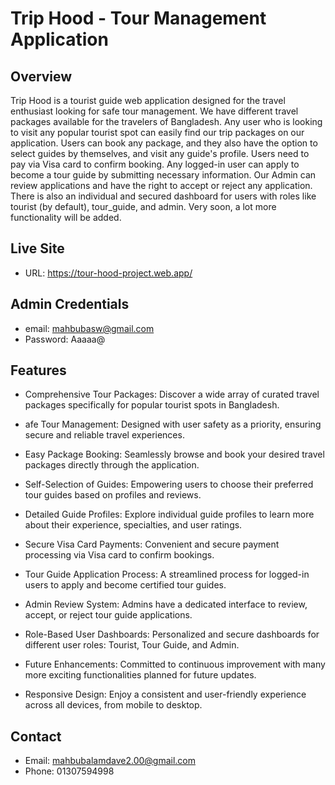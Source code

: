 # Trip Hood - Tour Management Application
## Overview
Trip Hood is a tourist guide web application designed for the travel enthusiast looking for safe tour management. We have different travel packages available for the travelers of Bangladesh. Any user who is looking to visit any popular tourist spot can easily find our trip packages on our application. Users can book any package, and they also have the option to select guides by themselves, and visit any guide's profile. Users need to pay via Visa card to confirm booking. Any logged-in user can apply to become a tour guide by submitting necessary information. Our Admin can review applications and have the right to accept or reject any application. There is also an individual and secured dashboard for users with roles like tourist (by default), tour_guide, and admin. Very soon, a lot more functionality will be added.

## Live Site
- URL: https://tour-hood-project.web.app/

## Admin Credentials
- email: mahbubasw@gmail.com
- Password: Aaaaa@

## Features
- Comprehensive Tour Packages: Discover a wide array of curated travel packages specifically for popular tourist spots in Bangladesh.

- afe Tour Management: Designed with user safety as a priority, ensuring secure and reliable travel experiences.

- Easy Package Booking: Seamlessly browse and book your desired travel packages directly through the application.

- Self-Selection of Guides: Empowering users to choose their preferred tour guides based on profiles and reviews.

- Detailed Guide Profiles: Explore individual guide profiles to learn more about their experience, specialties, and user ratings.

- Secure Visa Card Payments: Convenient and secure payment processing via Visa card to confirm bookings.

- Tour Guide Application Process: A streamlined process for logged-in users to apply and become certified tour guides.

- Admin Review System: Admins have a dedicated interface to review, accept, or reject tour guide applications.

- Role-Based User Dashboards: Personalized and secure dashboards for different user roles: Tourist, Tour Guide, and Admin.

- Future Enhancements: Committed to continuous improvement with many more exciting functionalities planned for future updates.

- Responsive Design: Enjoy a consistent and user-friendly experience across all devices, from mobile to desktop.

## Contact
- Email: mahbubalamdave2.00@gmail.com
- Phone: 01307594998
